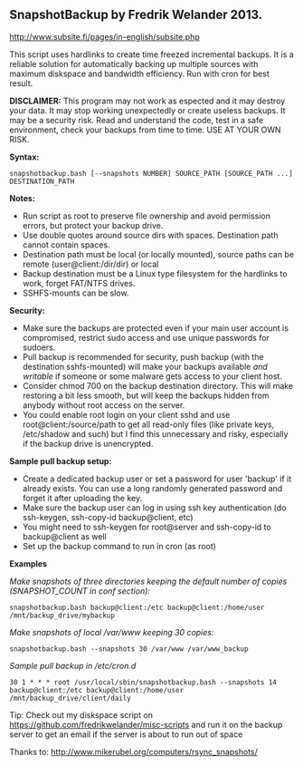 SnapshotBackup by Fredrik Welander 2013.
--------
http://www.subsite.fi/pages/in-english/subsite.php

This script uses hardlinks to create time freezed incremental backups. It is a reliable solution for automatically 
backing up multiple sources with maximum diskspace and bandwidth efficiency. Run with cron for best result.


**DISCLAIMER:**
This program may not work as espected and it may destroy your data. It may stop working unexpectedly or create useless backups. It may be a security risk.
Read and understand the code, test in a safe environment, check your backups from time to time. USE AT YOUR OWN RISK.

**Syntax:**

    snapshotbackup.bash [--snapshots NUMBER] SOURCE_PATH [SOURCE_PATH ...] DESTINATION_PATH

**Notes:**
- Run script as root to preserve file ownership and avoid permission errors, but protect your backup drive.
- Use double quotes around source dirs with spaces. Destination path cannot contain spaces.
- Destination path must be local (or locally mounted), source paths can be remote (user@client:/dir/dir) or local
- Backup destination must be a Linux type filesystem for the hardlinks to work, forget FAT/NTFS drives.
- SSHFS-mounts can be slow.

**Security:**
- Make sure the backups are protected even if your main user account is compromised, restrict sudo access and use unique passwords for sudoers.
- Pull backup is recommended for security, push backup (with the destination sshfs-mounted) will make your backups available *and writable* if someone or some malware gets access to your client host. 
- Consider chmod 700 on the backup destination directory. This will make restoring a bit less smooth, but will keep the backups hidden from anybody without root access on the server.
- You could enable root login on your client sshd and use root@client:/source/path to get all read-only files (like private keys, /etc/shadow and such) but I find this unnecessary and risky, especially if the backup drive is unencrypted.


**Sample pull backup setup:**
- Create a dedicated backup user or set a password for user 'backup' if it already exists. You can use a long randomly generated password and forget it after uploading the key. 
- Make sure the backup user can log in using ssh key authentication (do ssh-keygen, ssh-copy-id backup@client, etc)
- You might need to ssh-keygen for root@server and ssh-copy-id to backup@client as well
- Set up the backup command to run in cron (as root)

**Examples**

*Make snapshots of three directories keeping the default number of copies (SNAPSHOT_COUNT in conf section):*

    snapshotbackup.bash backup@client:/etc backup@client:/home/user /mnt/backup_drive/mybackup

*Make snapshots of local /var/www keeping 30 copies:*

    snapshotbackup.bash --snapshots 30 /var/www /var/www_backup

*Sample pull backup in /etc/cron.d*

    30 1 * * * root /usr/local/sbin/snapshotbackup.bash --snapshots 14 backup@client:/etc backup@client:/home/user /mnt/backup_drive/client/daily

Tip: Check out my diskspace script on https://github.com/fredrikwelander/misc-scripts and run it on the backup server to get an email if the server is about to run out of space

Thanks to: http://www.mikerubel.org/computers/rsync_snapshots/
